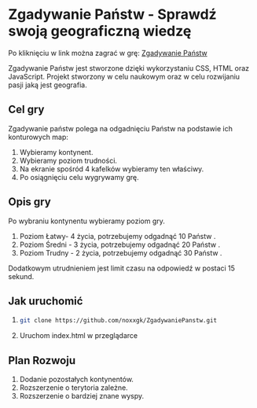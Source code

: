 # Zgadywanie Państw - Sprawdź swoją geograficzną wiedzę
Po kliknięciu w link można zagrać w grę: [Zgadywanie Państw](https://noxxgk.github.io/ZgadywaniePanstw/)

Zgadywanie Państw jest stworzone dzięki wykorzystaniu CSS, HTML oraz JavaScript. Projekt stworzony w celu naukowym oraz w celu rozwijaniu pasji jaką jest geografia.

## Cel gry
Zgadywanie państw polega na odgadnięciu Państw na podstawie ich konturowych map:

1. Wybieramy kontynent.
2. Wybieramy poziom trudności.
3. Na ekranie spośród 4 kafelków wybieramy ten właściwy.
4. Po osiągnięciu celu wygrywamy grę.

## Opis gry
Po wybraniu kontynentu wybieramy poziom gry.

1. Poziom Łatwy- 4 życia, potrzebujemy odgadnąć 10 Państw .
2. Poziom Średni - 3 życia, potrzebujemy odgadnąć 20 Państw .
3. Poziom Trudny - 2 życia, potrzebujemy odgadnąć 30 Państw .
 
Dodatkowym utrudnieniem jest limit czasu na odpowiedź w postaci 15 sekund.


## Jak uruchomić

1.  ```bash
    git clone https://github.com/noxxgk/ZgadywaniePanstw.git
    ```
2. Uruchom index.html w przeglądarce

## Plan Rozwoju
1. Dodanie pozostałych kontynentów.
2. Rozszerzenie o terytoria zależne.
3. Rozszerzenie o bardziej znane wyspy.
